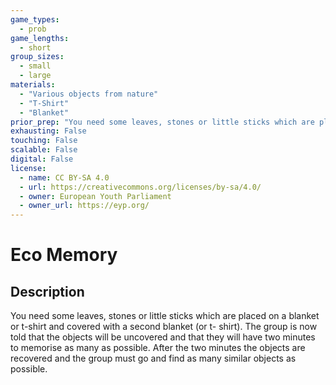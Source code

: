 ```yaml
---
game_types:
  - prob
game_lengths:
  - short
group_sizes:
  - small
  - large
materials:
  - "Various objects from nature"
  - "T-Shirt"
  - "Blanket"
prior_prep: "You need some leaves, stones or little sticks which are placed on a blanket or t-shirt and covered with a second blanket (or t- shirt)."
exhausting: False
touching: False
scalable: False
digital: False
license:
  - name: CC BY-SA 4.0
  - url: https://creativecommons.org/licenses/by-sa/4.0/
  - owner: European Youth Parliament
  - owner_url: https://eyp.org/
---
```

# Eco Memory

## Description
You need some leaves, stones or little sticks which are placed on a blanket or t-shirt and covered with a second blanket (or t- shirt). The group is now told that the objects will be uncovered and that they will have two minutes to memorise as many as possible. After the two minutes the objects are recovered and the group must go and find as many similar objects as possible.
